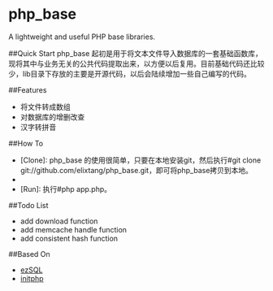 php_base
========
A lightweight and useful PHP base libraries.

##Quick Start
php_base 起初是用于将文本文件导入数据库的一套基础函数库，现将其中与业务无关的公共代码提取出来，以方便以后复用。目前基础代码还比较少，lib目录下存放的主要是开源代码，以后会陆续增加一些自己编写的代码。

##Features
+ 将文件转成数组
+ 对数据库的增删改查
+ 汉字转拼音

##How To
+ [Clone]: php_base 的使用很简单，只要在本地安装git，然后执行#git clone git://github.com/elixtang/php_base.git，即可将php_base拷贝到本地。
+ [Coding]: 打开app.php，在Model类增加数据处理相关函数；Controller类的run函数是一个主调度函数，只要将最终需要执行的函数放在run函数内。
+ [Run]: 执行#php app.php。

##Todo List
+ add download function
+ add memcache handle function
+ add consistent hash function

##Based On
+ [ezSQL](https://github.com/jv2222/ezSQL)
+ [initphp](https://github.com/zhuli/initphp)
